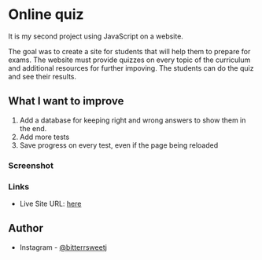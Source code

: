 # Online quiz 

It is my second project using JavaScript on a website. 

The goal was to create a site for students that will help them to prepare for exams. The website must provide quizzes on every topic of the curriculum and additional resources for further impoving.
The students can do the quiz and see their results. 


## What I want to improve
1. Add a database for keeping right and wrong answers to show them in the end.
2. Add more tests
3. Save progress on every test, even if the page being reloaded

### Screenshot



### Links

- Live Site URL: [here]()


## Author

- Instagram - [@bitterrsweetj](https://www.instagram.com/bitterrsweetj)
